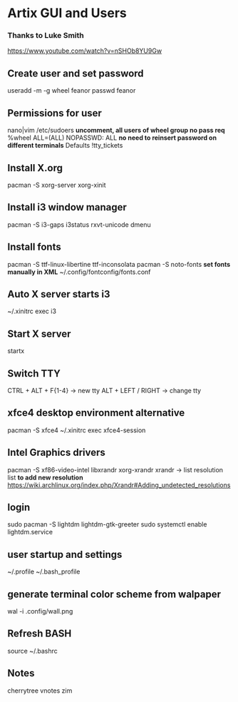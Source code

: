 # Artix GUI and Users
### Thanks to Luke Smith
https://www.youtube.com/watch?v=nSHOb8YU9Gw

## Create user and set password
useradd -m -g wheel feanor
passwd feanor

## Permissions for user
nano|vim /etc/sudoers
**uncomment, all users of wheel group no pass req**
%wheel ALL=(ALL) NOPASSWD: ALL 
**no need to reinsert password on different terminals**
Defaults !tty_tickets

## Install X.org
pacman -S xorg-server xorg-xinit

## Install i3 window manager
pacman -S i3-gaps i3status rxvt-unicode dmenu

## Install fonts
pacman -S ttf-linux-libertine ttf-inconsolata
pacman -S noto-fonts
**set fonts manually in XML**
~/.config/fontconfig/fonts.conf

## Auto X server starts i3
~/.xinitrc
exec i3

## Start X server
startx

## Switch TTY
CTRL + ALT + F{1-4} -> new tty
ALT + LEFT / RIGHT -> change tty

## xfce4 desktop environment alternative
pacman -S xfce4
~/.xinitrc
exec xfce4-session

## Intel Graphics drivers
pacman -S xf86-video-intel libxrandr xorg-xrandr
xrandr -> list resolution list
**to add new resolution**
https://wiki.archlinux.org/index.php/Xrandr#Adding_undetected_resolutions

## login
sudo pacman -S lightdm lightdm-gtk-greeter
sudo systemctl enable lightdm.service

## user startup and settings
~/.profile
~/.bash_profile

## generate terminal color scheme from walpaper
wal -i .config/wall.png

## Refresh BASH
source ~/.bashrc

## Notes
cherrytree vnotes zim
